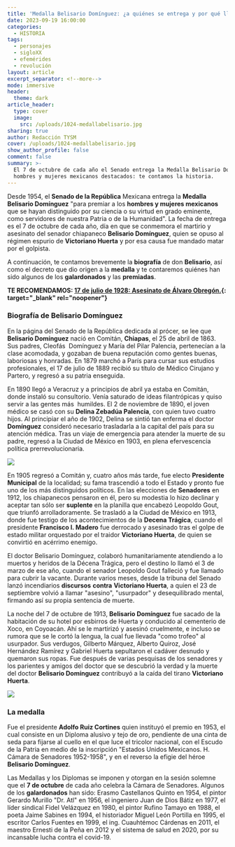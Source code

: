 ```yaml
---
title: 'Medalla Belisario Domínguez: ¿a quiénes se entrega y por qué lleva ese nombre?'
date: 2023-09-19 16:00:00
categories:
  - HISTORIA
tags:
  - personajes
  - sigloXX
  - efemérides
  - revolución
layout: article
excerpt_separator: <!--more-->
mode: immersive
header:
  theme: dark
article_header:
  type: cover
  image:
    src: /uploads/1024-medallabelisario.jpg
sharing: true
author: Redacción TYSM
cover: /uploads/1024-medallabelisario.jpg
show_author_profile: false
comment: false
summary: >-
  El 7 de octubre de cada año el Senado entrega la Medalla Belisario Domínguez a
  hombres y mujeres mexicanos destacados: te contamos la historia.
---
```

Desde 1954, el **Senado de la República** Mexicana entrega la **Medalla Belisario Domínguez** "para premiar a los **hombres y mujeres mexicanos** que se hayan distinguido por su ciencia o su virtud en grado eminente, como servidores de nuestra Patria o de la Humanidad". La fecha de entrega es el 7 de octubre de cada año, día en que se conmemora el martirio y asesinato del senador chiapaneco **Belisario Domínguez**, quien se opuso al régimen espurio de **Victoriano Huerta** y por esa causa fue mandado matar por el golpista.

A continuación, te contamos brevemente la **biografía** de don **Belisario**, así como el decreto que dio origen a la **medalla** y te contaremos quiénes han sido algunos de los **galardonados** y las **premiadas**.

**TE RECOMENDAMOS: [17 de julio de 1928: Asesinato de Álvaro Obregón.](https://blog.tonoysumariachi.com/historia/2022/11/24/17-de-julio-de-1928-asesinato-de-alvaro-obregon.html){: target="_blank" rel="noopener"}**

### Biografía de Belisario Domínguez

En la página del Senado de la República dedicada al prócer, se lee que **Belisario Domínguez**&nbsp;nació en Comitán, **Chiapas**, el 25 de abril de 1863. Sus padres, Cleofás &nbsp;Domínguez y María del Pilar Palencia, pertenecían a la clase acomodada, y gozaban de buena reputación como gentes buenas, laboriosas y honradas. En 1879 marchó a París para cursar sus estudios profesionales, el 17 de julio de 1889 recibió su título de Médico Cirujano y Partero, y regresó a su patria enseguida.&nbsp;

En 1890 llegó a Veracruz y a principios de abril ya estaba en Comitán, donde instaló su consultorio. Venía saturado de ideas filantrópicas y quiso servir a las gentes más &nbsp;humildes. El 2 de noviembre de 1890, el joven médico se casó con su **Delina Zebadúa Palencia**, con quien tuvo cuatro hijos. Al principiar el año de 1902, Delina se sintió tan enferma el doctor **Domínguez** consideró necesario trasladarla a la capital del país para su atención médica. Tras un viaje de emergencia para atender la muerte de su padre, regresó a la Ciudad de México en 1903, en plena efervescencia política prerrevolucionaria.

![](https://upload.wikimedia.org/wikipedia/commons/e/e0/Belisario_Dom%C3%ADnguez.jpg)

En 1905 regresó a Comitán y, cuatro años más tarde, fue electo **Presidente Municipal** de la localidad; su fama trascendió a todo el Estado y pronto fue uno de los más distinguidos políticos. En las elecciones de **Senadores** en 1912, los chiapanecos pensaron en él, pero su modestia lo hizo declinar y aceptar tan sólo ser **suplente** en la planilla que encabezó Leopoldo Gout, que triunfó arrolladoramente. Se trasladó a la Ciudad de México en 1913, donde fue testigo de los acontecimientos de la **Decena Trágica**, cuando el presidente **Francisco I. Madero** fue derrocado y asesinado tras el golpe de estado militar orquestado por el traidor **Victoriano Huerta**, de quien se convirtió en acérrimo enemigo.

El doctor Belisario Domínguez, colaboró humanitariamente atendiendo a lo muertos y heridos de la Décena Trágica, pero el destino lo llamó el 3 de marzo de ese año, cuando el senador Leopoldo Gout falleció y fue llamado para cubrir la vacante. Durante varios meses, desde la tribuna del Senado lanzó incendiarios **discursos** **contra** **Victoriano Huerta**, a quien el 23 de septiembre volvió a llamar "asesino", "usurpador" y desequilibrado mental, firmando así su propia sentencia de muerte.

La noche del 7 de octubre de 1913, **Belisario Domínguez** fue sacado de la habitación de su hotel por esbirros de Huerta y conducido al cementerio de Xoco, en Coyoacán. Ahí se le martirizó y asesinó cruelmente, e incluso se rumora que se le cortó la lengua, la cual fue llevada "como trofeo" al usurpador. Sus verdugos, Gilberto Márquez, Alberto Quiroz, José Hernández Ramírez y Gabriel Huerta sepultaron el cadáver desnudo y quemaron sus ropas. Fue después de varias pesquisas de los senadores y los parientes y amigos del doctor que se descubrió la verdad y la muerte del doctor **Belisario Domínguez** contribuyó a la caída del tirano **Victoriano Huerta**.

![](https://upload.wikimedia.org/wikipedia/commons/9/95/Victoriano_Huerta.%28cropped%29.jpg)

### La medalla

Fue el presidente **Adolfo Ruiz Cortines** quien instituyó el premio en 1953, el cual consiste en un Diploma alusivo y tejo de oro, pendiente de una cinta de seda para fijarse al cuello en el que luce el tricolor nacional, con el Escudo de la Patria en medio de la inscripción "Estados Unidos Mexicanos. H. Cámara de Senadores 1952-1958", y en el reverso la efigie del héroe **Belisario Domínguez**.

Las Medallas y los Diplomas se imponen y otorgan en la sesión solemne que el **7 de octubre** de cada año celebra la Cámara de Senadores. Algunos de los **galardonados** han sido: Erasmo Castellanos Quinto en 1954, el pintor Gerardo Murillo "Dr. Atl" en 1956, el ingeniero Juan de Dios Bátiz en 1977, el líder sindical Fidel Velázquez en 1980, el pintor Rufino Tamayo en 1988, el poeta Jaime Sabines en 1994, el historiador Miguel León Portilla en 1995, el escritor Carlos Fuentes en 1999, el ing. Cuauhtémoc Cárdenas en 2011, el maestro Ernesti de la Peña en 2012 y el sistema de salud en 2020, por su incansable lucha contra el covid-19.